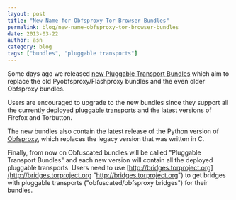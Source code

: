 ```yaml
---
layout: post
title: "New Name for Obfsproxy Tor Browser Bundles"
permalink: blog/new-name-obfsproxy-tor-browser-bundles
date: 2013-03-22
author: asn
category: blog
tags: ["bundles", "pluggable transports"]
---
```


Some days ago we released [new Pluggable Transport Bundles](https://blog.torproject.org/blog/new-pluggable-transports-bundles-02411-alpha-flashproxy-obfsproxy) which aim to
replace the old Pyobfsproxy/Flashproxy bundles and the even older
Obfsproxy bundles.

Users are encouraged to upgrade to the new bundles since they support
all the currently deployed [pluggable transports](https://www.torproject.org/docs/pluggable-transports.html.en) and the latest
versions of Firefox and Torbutton.

The new bundles also contain the latest release of the Python version
of [Obfsproxy](https://www.torproject.org/projects/obfsproxy.html.en), which replaces the legacy version that was written in C.

Finally, from now on Obfuscated bundles will be called "Pluggable
Transport Bundles" and each new version will contain all the deployed
pluggable transports. Users need to use [http://bridges.torproject.org](http://bridges.torproject.org "http://bridges.torproject.org")
to get bridges with pluggable transports ("obfuscated/obfsproxy
bridges") for their bundles.

